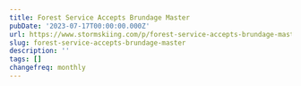 ```yaml
---
title: Forest Service Accepts Brundage Master
pubDate: '2023-07-17T00:00:00.000Z'
url: https://www.stormskiing.com/p/forest-service-accepts-brundage-master
slug: forest-service-accepts-brundage-master
description: ''
tags: []
changefreq: monthly
---
```


<!-- Add post content below -->
